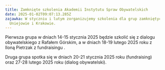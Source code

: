 ```yaml
---
title: Zamknięte szkolenia Akademii Instytutu Spraw Obywatelskich
date: 2025-01-02T09:07:13.285Z
zajawka: W styczniu i lutym zorganizujemy szkolenia dla grup zamkniętych w
  Uniejowie i Krakowie.
---
```

Pierwsza grupa w dniach 14-15 stycznia 2025 będzie szkolić się z dialogu obywatelskiego z Rafałem Górskim, a w dniach 18-19 lutego 2025 roku z Iloną Pietrzak z fundraisingu .

Druga grupa spotka się w dniach 20-21 stycznia 2025 roku (fundraising) oraz 27-28 lutego 2025 roku (dialog obywatelski).